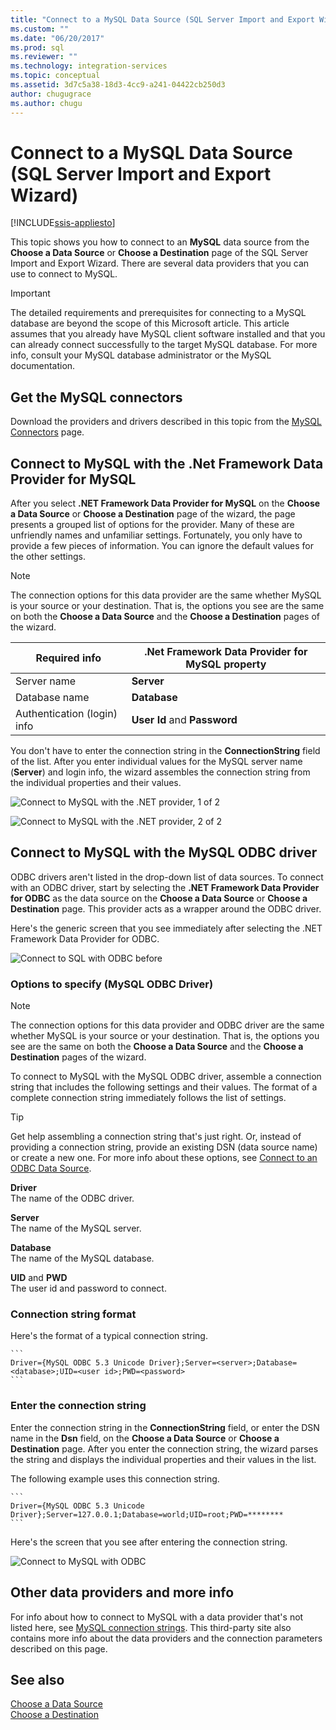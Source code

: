 ```yaml
---
title: "Connect to a MySQL Data Source (SQL Server Import and Export Wizard) | Microsoft Docs"
ms.custom: ""
ms.date: "06/20/2017"
ms.prod: sql
ms.reviewer: ""
ms.technology: integration-services
ms.topic: conceptual
ms.assetid: 3d7c5a38-18d3-4cc9-a241-04422cb250d3
author: chugugrace
ms.author: chugu
---
```

# Connect to a MySQL Data Source (SQL Server Import and Export Wizard)

[!INCLUDE[ssis-appliesto](../../includes/ssis-appliesto-ssvrpluslinux-asdb-asdw-xxx.md)]


This topic shows you how to connect to an **MySQL** data source from the **Choose a Data Source** or **Choose a Destination** page of the SQL Server Import and Export Wizard. There are several data providers that you can use to connect to MySQL.

> [!IMPORTANT]
> The detailed requirements and prerequisites for connecting to a MySQL database are beyond the scope of this Microsoft article. This article assumes that you already have MySQL client software installed and that you can already connect successfully to the target MySQL database. For more info, consult your MySQL database administrator or the MySQL documentation.

## Get the MySQL connectors
Download the providers and drivers described in this topic from the [MySQL Connectors](https://dev.mysql.com/downloads/connector/) page.

## Connect to MySQL with the .Net Framework Data Provider for MySQL
After you select **.NET Framework Data Provider for MySQL** on the **Choose a Data Source** or **Choose a Destination** page of the wizard, the page presents a grouped list of options for the provider. Many of these are unfriendly names and unfamiliar settings. Fortunately, you only have to provide a few pieces of information. You can ignore the default values for the other settings.

> [!NOTE]
> The connection options for this data provider are the same whether MySQL is your source or your destination. That is, the options you see are the same on both the **Choose a Data Source** and the **Choose a Destination** pages of the wizard.

|Required info|.Net Framework Data Provider for MySQL property|
|---|---|
|Server name|**Server**|
|Database name|**Database**|
|Authentication (login) info|**User Id** and **Password**|

You don't have to enter the connection string in the **ConnectionString** field of the list. After you enter individual values for the MySQL server name (**Server**) and login info, the wizard assembles the connection string from the individual properties and their values. 

![Connect to MySQL with the .NET provider, 1 of 2](../../integration-services/import-export-data/media/connect-to-mysql-with-the-net-provider-1-of-2.png)

![Connect to MySQL with the .NET provider, 2 of 2](../../integration-services/import-export-data/media/connect-to-mysql-with-the-net-provider-2-of-2.png)

## Connect to MySQL with the MySQL ODBC driver
ODBC drivers aren't listed in the drop-down list of data sources. To connect with an ODBC driver, start by selecting the **.NET Framework Data Provider for ODBC** as the data source on the **Choose a Data Source** or **Choose a Destination** page. This provider acts as a wrapper around the ODBC driver.

Here's the generic screen that you see immediately after selecting the .NET Framework Data Provider for ODBC.

![Connect to SQL with ODBC before](../../integration-services/import-export-data/media/connect-to-sql-with-odbc-before.jpg)

### Options to specify (MySQL ODBC Driver)

> [!NOTE]
> The connection options for this data provider and ODBC driver are the same whether MySQL is your source or your destination. That is, the options you see are the same on both the **Choose a Data Source** and the **Choose a Destination** pages of the wizard.

To connect to MySQL with the MySQL ODBC driver, assemble a connection string that includes the following settings and their values. The format of a complete connection string immediately follows the list of settings.

> [!TIP]
> Get help assembling a connection string that's just right. Or, instead of providing a connection string, provide an existing DSN (data source name) or create a new one. For more info about these options, see [Connect to an ODBC Data Source](../../integration-services/import-export-data/connect-to-an-odbc-data-source-sql-server-import-and-export-wizard.md).

**Driver**  
The name of the ODBC driver.

**Server**  
The name of the MySQL server. 

**Database**  
The name of the MySQL database.

**UID** and **PWD**   
The user id and password to connect.

### Connection string format
Here's the format of a typical connection string.

    ```
    Driver={MySQL ODBC 5.3 Unicode Driver};Server=<server>;Database=<database>;UID=<user id>;PWD=<password>
    ```

### Enter the connection string
Enter the connection string in the **ConnectionString** field, or enter the DSN name in the **Dsn** field, on the **Choose a Data Source** or **Choose a Destination** page. After you enter the connection string, the wizard parses the string and displays the individual properties and their values in the list.

The following example uses this connection string.

    ```
    Driver={MySQL ODBC 5.3 Unicode Driver};Server=127.0.0.1;Database=world;UID=root;PWD=********
    ```

Here's the screen that you see after entering the connection string.

![Connect to MySQL with ODBC](../../integration-services/import-export-data/media/connect-to-mysql-with-odbc.png)

## Other data providers and more info
For info about how to connect to MySQL with a data provider that's not listed here, see [MySQL connection strings](https://www.connectionstrings.com/mysql/). This third-party site also contains more info about the data providers and the connection parameters described on this page.

## See also
[Choose a Data Source](../../integration-services/import-export-data/choose-a-data-source-sql-server-import-and-export-wizard.md)  
[Choose a Destination](../../integration-services/import-export-data/choose-a-destination-sql-server-import-and-export-wizard.md)

